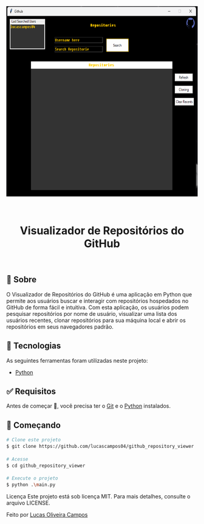 <img src="./ImgS.png" height="500px" width="1000px">

<div align="center" id="top"> 

  &#xa0;

  <!-- <a href="https://github_repository_viewer.netlify.app">Demo</a> -->
</div>

<h1 align="center">Visualizador de Repositórios do GitHub</h1>
<!-- <h4 align="center"> 
	🚧  Visualizador_de_Repositórios_do_GitHub 🚀 Em construção...  🚧
</h4> 

<hr> -->


<br>

## :dart: Sobre ##
O Visualizador de Repositórios do GitHub é uma aplicação em Python que permite aos usuários buscar e interagir com repositórios hospedados no GitHub de forma fácil e intuitiva. Com esta aplicação, os usuários podem pesquisar repositórios por nome de usuário, visualizar uma lista dos usuários recentes, clonar repositórios para sua máquina local e abrir os repositórios em seus navegadores padrão.

## :rocket: Tecnologias ##

As seguintes ferramentas foram utilizadas neste projeto:

- [Python](https://expo.org/)

## :white_check_mark: Requisitos ##

Antes de começar :checkered_flag:, você precisa ter o [Git](https://git-scm.com) e o [Python](https://python.org/) instalados.

## :checkered_flag: Começando ##

```bash
# Clone este projeto
$ git clone https://github.com/lucascampos04/github_repository_viewer

# Acesse
$ cd github_repository_viewer

# Execute o projeto
$ python .\main.py

```
Licença
Este projeto está sob licença MIT. Para mais detalhes, consulte o arquivo LICENSE.

Feito por <a href="https://github.com/lucascampos04" target="_blank">Lucas Oliveira Campos</a>